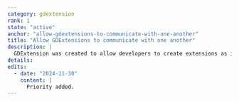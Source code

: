 ```yaml
---
category: gdextension
rank: 1
state: "active"
anchor: "allow-gdextensions-to-communicate-with-one-another"
title: "Allow GDExtensions to communicate with one another"
description: |
  GDExtension was created to allow developers to create extensions as if they were coding a module directly in Godot’s source code. Currently, modules can depend on one another, but this is not yet possible for extensions. We aim to expose the necessary API to be able to. So, for example, an extension built with [godot-rust](https://godot-rust.github.io/) would be able to extend an extension built with [godot-cpp](https://github.com/godotengine/godot-cpp).
details:
edits:
  - date: "2024-11-30"
    content: |
      Priority added.
---
```

